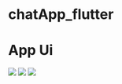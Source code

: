# chatApp_flutter

# App Ui

<p>
<img src="https://user-images.githubusercontent.com/92257857/183244001-f06565b6-9c4a-4bbd-a473-d235ad432553.png">
  <img src="https://user-images.githubusercontent.com/92257857/183244050-3c25a028-331f-4ac4-8577-88cca51224dd.png">
  <img src="https://user-images.githubusercontent.com/92257857/183244071-544d2312-9bb6-4b1a-b662-8a5c156511f0.png">
</p>
